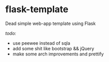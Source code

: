 # flask-template
Dead simple web-app template using Flask


*todo:*
- use peewee instead of sqla
- add some shit like bootstrap && jQuery
- make some arch improvements and prettify
